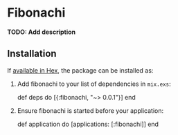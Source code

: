 # Fibonachi

**TODO: Add description**

## Installation

If [available in Hex](https://hex.pm/docs/publish), the package can be installed as:

  1. Add fibonachi to your list of dependencies in `mix.exs`:

        def deps do
          [{:fibonachi, "~> 0.0.1"}]
        end

  2. Ensure fibonachi is started before your application:

        def application do
          [applications: [:fibonachi]]
        end

